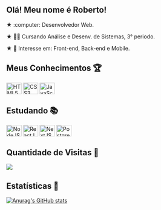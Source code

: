 <h2>Olá! Meu nome é Roberto!</h1>
<p> ★ :computer: Desenvolvedor Web. </p>
<p> ★ 👨‍🎓 Cursando Análise e Desenv. de Sistemas, 3° periodo. </p>
<p> ★ 🎯 Interesse em: Front-end, Back-end e Mobile. </p>

## Meus Conhecimentos :trophy: 
<div style="display: inline-block;">
  <img align="center" title="HTML5" alt="HTML5" height="30" width="40" src="https://cdn.jsdelivr.net/gh/devicons/devicon/icons/html5/html5-original.svg" />
  <img align="center"  title="CSS3" alt="CSS3" height="30" width="40" src="https://cdn.jsdelivr.net/gh/devicons/devicon/icons/css3/css3-original.svg" />
  <img align="center" alt="JavaScript" height="30" width="40" src="https://cdn.jsdelivr.net/gh/devicons/devicon/icons/javascript/javascript-plain.svg" />
</div>

## Estudando :books:  
<div style="display: inline-block;">
  <img align="center" alt="NodeJS" height="30" width="40" src="https://icongr.am/devicon/nodejs-original.svg?size=40&color=currentColor" />
  <img align="center" alt="ReactJS" height="30" width="40" src="https://cdn.jsdelivr.net/gh/devicons/devicon/icons/react/react-original.svg" />
  <img align="center" alt="NextJS" height="30" width="40" src="https://cdn.jsdelivr.net/gh/devicons/devicon/icons/nextjs/nextjs-original-wordmark.svg" />
  <img align="center" alt="PostgreSQL" height="30" width="40" src="https://cdn.jsdelivr.net/gh/devicons/devicon/icons/postgresql/postgresql-plain-wordmark.svg" />
</div>
 
## Quantidade de Visitas :mag_right:  <br>
<p align="left"> 
  <img align="center" src="https://profile-counter.glitch.me/byrcvf/count.svg" />
</p>
 
## Estatísticas :mag_right:  <br>
[![Anurag's GitHub stats](https://github-readme-stats.vercel.app/api?username=ircvf)](https://github.com/ircvf/github-readme-stats)
 
